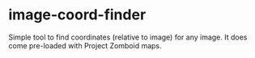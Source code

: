 # image-coord-finder

Simple tool to find coordinates (relative to image) for any image. It does come pre-loaded with Project Zomboid maps.
